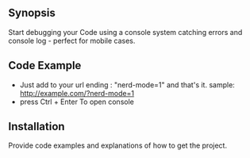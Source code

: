 ## Synopsis

Start debugging your Code using a console system catching errors and console log - perfect for mobile cases.  
## Code Example

- Just add to your url ending : "nerd-mode=1" and that's it.
 sample: 
 http://example.com/?nerd-mode=1
-  press Ctrl + Enter To open console
 
## Installation

Provide code examples and explanations of how to get the project.

